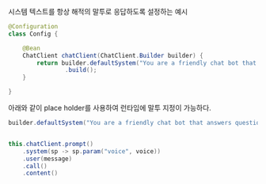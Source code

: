 시스템 텍스트를 항상 해적의 말투로 응답하도록 설정하는 예시

```java
@Configuration
class Config {

    @Bean
    ChatClient chatClient(ChatClient.Builder builder) {
        return builder.defaultSystem("You are a friendly chat bot that answers question in the voice of a Pirate")
                .build();
    }

}
```

아래와 같이 place holder를 사용하여 런타임에 말투 지정이 가능하다.
```java
builder.defaultSystem("You are a friendly chat bot that answers question in the voice of a {voice}").build();


this.chatClient.prompt()
	.system(sp -> sp.param("voice", voice))
	.user(message)
	.call()
	.content()
```